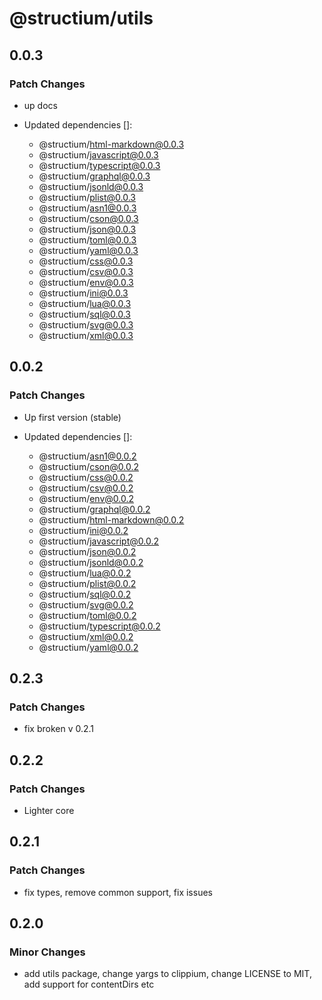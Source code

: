 # @structium/utils

## 0.0.3

### Patch Changes

- up docs

- Updated dependencies []:
  - @structium/html-markdown@0.0.3
  - @structium/javascript@0.0.3
  - @structium/typescript@0.0.3
  - @structium/graphql@0.0.3
  - @structium/jsonld@0.0.3
  - @structium/plist@0.0.3
  - @structium/asn1@0.0.3
  - @structium/cson@0.0.3
  - @structium/json@0.0.3
  - @structium/toml@0.0.3
  - @structium/yaml@0.0.3
  - @structium/css@0.0.3
  - @structium/csv@0.0.3
  - @structium/env@0.0.3
  - @structium/ini@0.0.3
  - @structium/lua@0.0.3
  - @structium/sql@0.0.3
  - @structium/svg@0.0.3
  - @structium/xml@0.0.3

## 0.0.2

### Patch Changes

- Up first version (stable)

- Updated dependencies []:
  - @structium/asn1@0.0.2
  - @structium/cson@0.0.2
  - @structium/css@0.0.2
  - @structium/csv@0.0.2
  - @structium/env@0.0.2
  - @structium/graphql@0.0.2
  - @structium/html-markdown@0.0.2
  - @structium/ini@0.0.2
  - @structium/javascript@0.0.2
  - @structium/json@0.0.2
  - @structium/jsonld@0.0.2
  - @structium/lua@0.0.2
  - @structium/plist@0.0.2
  - @structium/sql@0.0.2
  - @structium/svg@0.0.2
  - @structium/toml@0.0.2
  - @structium/typescript@0.0.2
  - @structium/xml@0.0.2
  - @structium/yaml@0.0.2

## 0.2.3

### Patch Changes

- fix broken v 0.2.1

## 0.2.2

### Patch Changes

- Lighter core

## 0.2.1

### Patch Changes

- fix types, remove common support, fix issues

## 0.2.0

### Minor Changes

- add utils package, change yargs to clippium, change LICENSE to MIT, add support for contentDirs etc
